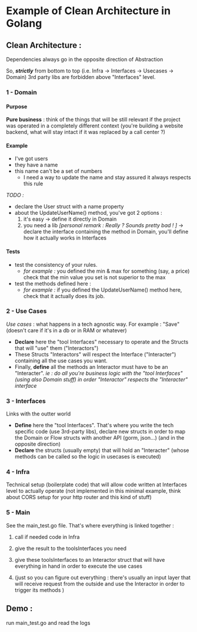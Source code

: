 # Example of Clean Architecture in Golang

## Clean Architecture :
Dependencies always go in the opposite direction of Abstraction

So, ***strictly*** from bottom to top (i.e. Infra -> Interfaces -> Usecases -> Domain)
3rd party libs are forbidden above "Interfaces" level.

### 1 - Domain
#### Purpose
**Pure business** : think of the things that will be still relevant if the project was operated in a completely different context (you're building a website backend, what will stay intact if it was replaced by a call center ?)

#### Example
- I've got users
- they have a name
- this name can't be a set of numbers
	- I need a way to update the name and stay assured it always respects this rule

*TODO :*
- declare the User struct with a name property
- about the UpdateUserName() method, you've got 2 options :
	1. it's easy -> define it directly in Domain
	2. you need a lib *[personal remark : Really ? Sounds pretty bad ! ]* -> declare the interface containing the method in Domain, you'll define how it actually works in Interfaces  

#### Tests
- test the consistency of your rules.
  - *for example :* you defined the min & max for something (say, a price) check that the min value you set is not superior to the max
- test the methods defined here :
  - *for example :* if you defined the UpdateUserName() method here, check that it actually does its job.

### 2 - Use Cases
*Use cases* : what happens in a tech agnostic way. For example : "Save" (doesn't care if it's in a db or in RAM or whatever)
- **Declare** here the "tool Interfaces" necessary to operate and the Structs that will "use" them ("Interactors")
- These Structs "Interactors" will respect the Interface ("Interacter") containing all the use cases you want.
- Finally, **define** all the methods an Interactor must have to be an "Interacter".
*ie : do all you're business logic with the "tool Interfaces" (using also Domain stuff) in order "Interactor" respects the "Interacter" interface*

### 3 - Interfaces
Links with the outter world
- **Define** here the "tool Interfaces". That's where you write the tech specific code (use 3rd-party libs), declare new structs in order to map the Domain or Flow structs with another API (gorm, json...) (and in the opposite direction)
- **Declare** the structs (usually empty) that will hold an "Interacter" (whose methods can be called so the logic in usecases is executed)

### 4 - Infra
Technical setup (boilerplate code) that will allow code written at Interfaces level to actually operate
(not implemented in this minimal example, think about CORS setup for your http router and this kind of stuff)

### 5 - Main
See the main_test.go file.
That's where everything is linked together :
1. call if needed code in Infra

2. give the result to the toolsInterfaces you need

3. give these toolsInterfaces to an Interactor struct that will have everything in hand in order to execute the use cases

4. (just so you can figure out everything : there's usually an input layer that will receive request from the outside and use the Interactor in order to trigger its methods )



## Demo :
run main_test.go and read the logs
